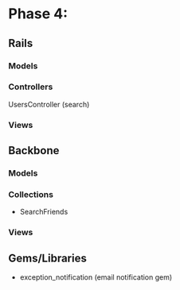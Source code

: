 # Phase 4:

## Rails
### Models

### Controllers
UsersController (search)

### Views

## Backbone
### Models

### Collections
* SearchFriends

### Views

## Gems/Libraries
* exception_notification (email notification gem)
